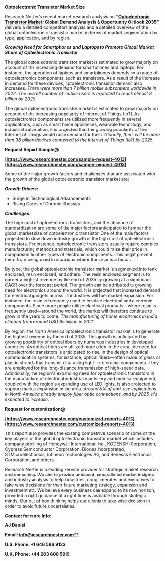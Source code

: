 ﻿**Optoelectronic Transistor Market Size**

Research Nester’s recent market research analysis on **“[Optoelectronic Transistor Market](https://www.researchnester.com/reports/optoelectronic-transistor-market/4013): Global Demand Analysis & Opportunity Outlook 2035”** delivers a detailed competitors analysis and a detailed overview of the global optoelectronic transistor market in terms of market segmentation by type, application, and by region. 

***Growing Need for Smartphones and Laptops to Promote Global Market Share of Optoelectronic Transistor***

The global optoelectronic transistor market is estimated to grow majorly on account of the increasing demand for smartphones and laptops. For instance, the operation of laptops and smartphones depends on a range of optoelectronics components, such as transistors. As a result of the increase in demand for these devices, optoelectronic transistor demand also increases. *There were more than 7 billion mobile subscribers worldwide in 2022. The overall number of mobile users is expected to reach almost 8 billion by 2025.*

The global optoelectronic transistor market is estimated to grow majorly on account of the increasing popularity of Internet of Things (IoT). As optoelectronics components are utilized more frequently in several applications, such as smart home appliances, wearable technology, and industrial automation, it is projected that the growing popularity of the Internet of Things would raise demand for them. *Globally, there will be more than 38 billion devices connected to the Internet of Things (IoT) by 2025.*

**Request Report Sample@**

[**https://www.researchnester.com/sample-request-4013](https://www.researchnester.com/sample-request-4013)** 

Some of the major growth factors and challenges that are associated with the growth of the global optoelectronic transistor market are:

***Growth Drivers:***

- Surge in Technological Advancements
- Rising Cases of Chronic Illnesses

***Challenges:***

The high cost of optoelectronic transistors, and the absence of standardization are some of the major factors anticipated to hamper the global market size of optoelectronic transistor. One of the main factors projected to slow down industry growth is the high cost of optoelectronic transistors. For instance, optoelectronic transistors usually require complex manufacturing methods and materials, which could raise their price in comparison to other types of electronic components. This might prevent them from being used in situations where the price is a factor.

By type, the global optoelectronic transistor market is segmented into tank enclosed, resin enclosed, and others. The resin enclosed segment is to garner a highest revenue by the end of 2035 by growing at a significant CAGR over the forecast period. The growth can be attributed to growing need for electronics around the world. It is projected that increased demand for electrical gadgets across all industries will fuel market expansion. For instance, the resin is frequently used to insulate electrical and electronic components. Since more people utilize electrical products—where resin is frequently used—around the world, the market will therefore continue to grow in the years to come. *The manufacturing of home electronics in India climbed from around USD 65 billion in 2021.*

By region, the North America optoelectronic transistor market is to generate the highest revenue by the end of 2035. This growth is anticipated by growing popularity of optical fibers by numerous industries in developed countries. As optical fibers are utilized more often in the area, the need for optoelectronic transistors is anticipated to rise. In the design of optical communication systems, for instance, optical fibers—often made of glass or plastic strands that transmit data using light—are crucial components. They are employed for the long-distance transmission of high-speed data. Additionally, the region's expanding need for optoelectronic transistors in the manufacture of electrical industrial machinery and medical equipment, coupled with the region's expanding use of LED lights, is also projected to support market expansion in the area. *Around 8% of end-use applications in North America already employ fiber optic connections, and by 2025, it's expected to increase.*

**Request for customization@**

[**https://www.researchnester.com/customized-reports-4013](https://www.researchnester.com/customized-reports-4013)** 

This report also provides the existing competitive scenario of some of the key players of the global optoelectronic transistor market which includes company profiling of Honeywell International Inc., KODENSHI Corporation, Cypress Semiconductor Corporation, Diodes Incorporated, STMicroelectronics, Infineon Technologies AG, and Renesas Electronics Corporation, and others.

Research Nester is a leading service provider for strategic market research and consulting. We aim to provide unbiased, unparalleled market insights and industry analysis to help industries, conglomerates and executives to take wise decisions for their future marketing strategy, expansion and investment etc. We believe every business can expand to its new horizon, provided a right guidance at a right time is available through strategic minds. Our out of box thinking helps our clients to take wise decision in order to avoid future uncertainties.

**Contact for more Info:**

**AJ Daniel**

**Email: [info@researchnester.com**](mailto:info@researchnester.com)**

**U.S. Phone: +1 646 586 9123** 

**U.K. Phone: +44 203 608 5919**


